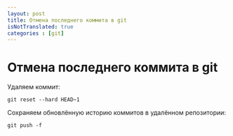 ```yaml
---
layout: post
title: Отмена последнего коммита в git
isNotTranslated: true
categories : [git]
---
```


Отмена последнего коммита в git
============================================================

Удаляем коммит:

    git reset --hard HEAD~1

Сохраняем обновлённую историю коммитов в удалённом репозитории:

    git push -f